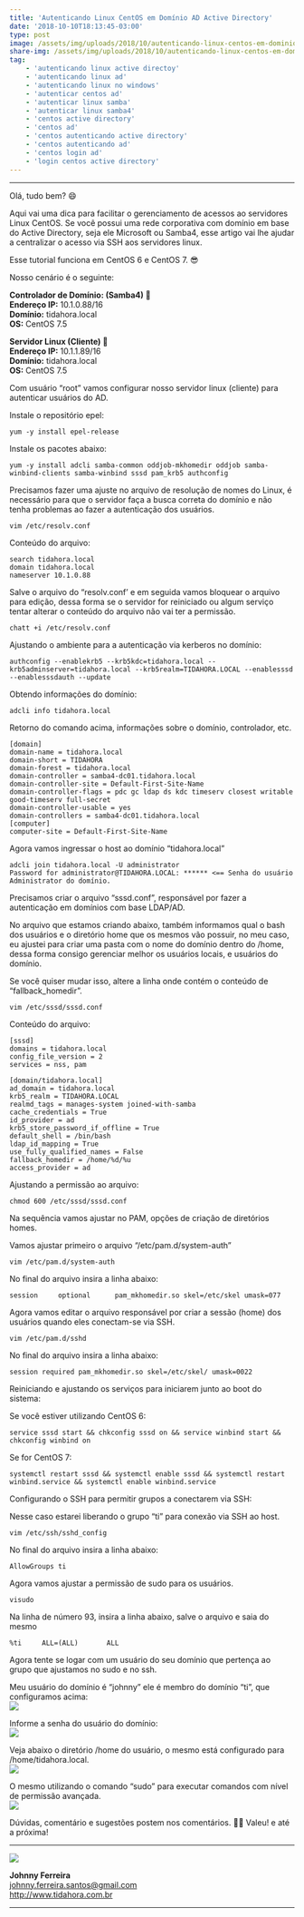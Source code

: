 ```yaml
---
title: 'Autenticando Linux CentOS em Domínio AD Active Directory'
date: '2018-10-10T18:13:45-03:00'
type: post
image: /assets/img/uploads/2018/10/autenticando-linux-centos-em-dominio-ad-active-directory.png
share-img: /assets/img/uploads/2018/10/autenticando-linux-centos-em-dominio-ad-active-directory.png
tag:
    - 'autenticando linux active directoy'
    - 'autenticando linux ad'
    - 'autenticando linux no windows'
    - 'autenticar centos ad'
    - 'autenticar linux samba'
    - 'autenticar linux samba4'
    - 'centos active directory'
    - 'centos ad'
    - 'centos autenticando active directory'
    - 'centos autenticando ad'
    - 'centos login ad'
    - 'login centos active directory'
---
```


- - - - - -

Olá, tudo bem? 😄

Aqui vai uma dica para facilitar o gerenciamento de acessos ao servidores Linux CentOS. Se você possui uma rede corporativa com domínio em base do Active Directory, seja ele Microsoft ou Samba4, esse artigo vai lhe ajudar a centralizar o acesso via SSH aos servidores linux.

Esse tutorial funciona em CentOS 6 e CentOS 7. 😎

Nosso cenário é o seguinte:

**Controlador de Domínio: (Samba4) 🐧**  
**Endereço IP:** 10.1.0.88/16  
**Domínio:** tidahora.local  
**OS:** CentOS 7.5

**Servidor Linux (Cliente) 🐧**  
**Endereço IP:** 10.1.1.89/16  
**Domínio:** tidahora.local  
**OS:** CentOS 7.5

Com usuário “root” vamos configurar nosso servidor linux (cliente) para autenticar usuários do AD.

Instale o repositório epel:

```
yum -y install epel-release
```

Instale os pacotes abaixo:

```
yum -y install adcli samba-common oddjob-mkhomedir oddjob samba-winbind-clients samba-winbind sssd pam_krb5 authconfig
```

Precisamos fazer uma ajuste no arquivo de resolução de nomes do Linux, é necessário para que o servidor faça a busca correta do domínio e não tenha problemas ao fazer a autenticação dos usuários.

```
vim /etc/resolv.conf
```

Conteúdo do arquivo:

```
search tidahora.local
domain tidahora.local
nameserver 10.1.0.88
```

Salve o arquivo do “resolv.conf’ e em seguida vamos bloquear o arquivo para edição, dessa forma se o servidor for reiniciado ou algum serviço tentar alterar o conteúdo do arquivo não vai ter a permissão.

```
chatt +i /etc/resolv.conf
```

Ajustando o ambiente para a autenticação via kerberos no domínio:

```
authconfig --enablekrb5 --krb5kdc=tidahora.local --krb5adminserver=tidahora.local --krb5realm=TIDAHORA.LOCAL --enablesssd --enablesssdauth --update
```

Obtendo informações do domínio:

```
adcli info tidahora.local
```

Retorno do comando acima, informações sobre o domínio, controlador, etc.

```
[domain]
domain-name = tidahora.local
domain-short = TIDAHORA
domain-forest = tidahora.local
domain-controller = samba4-dc01.tidahora.local
domain-controller-site = Default-First-Site-Name
domain-controller-flags = pdc gc ldap ds kdc timeserv closest writable good-timeserv full-secret
domain-controller-usable = yes
domain-controllers = samba4-dc01.tidahora.local
[computer]
computer-site = Default-First-Site-Name
```

Agora vamos ingressar o host ao domínio “tidahora.local”

```
adcli join tidahora.local -U administrator
Password for administrator@TIDAHORA.LOCAL: ****** <== Senha do usuário Administrator do domínio.
```

Precisamos criar o arquivo “sssd.conf”, responsável por fazer a autenticação em domínios com base LDAP/AD.

No arquivo que estamos criando abaixo, também informamos qual o bash dos usuários e o diretório home que os mesmos vão possuir, no meu caso, eu ajustei para criar uma pasta com o nome do domínio dentro do /home, dessa forma consigo gerenciar melhor os usuários locais, e usuários do domínio.

Se você quiser mudar isso, altere a linha onde contém o conteúdo de “fallback\_homedir”.

```
vim /etc/sssd/sssd.conf
```

Conteúdo do arquivo:

```
[sssd]
domains = tidahora.local
config_file_version = 2
services = nss, pam

[domain/tidahora.local]
ad_domain = tidahora.local
krb5_realm = TIDAHORA.LOCAL
realmd_tags = manages-system joined-with-samba
cache_credentials = True
id_provider = ad
krb5_store_password_if_offline = True
default_shell = /bin/bash
ldap_id_mapping = True
use_fully_qualified_names = False
fallback_homedir = /home/%d/%u
access_provider = ad
```

Ajustando a permissão ao arquivo:

```
chmod 600 /etc/sssd/sssd.conf
```

Na sequência vamos ajustar no PAM, opções de criação de diretórios homes.

Vamos ajustar primeiro o arquivo “/etc/pam.d/system-auth”

```
vim /etc/pam.d/system-auth
```

No final do arquivo insira a linha abaixo:

```
session     optional      pam_mkhomedir.so skel=/etc/skel umask=077
```

Agora vamos editar o arquivo responsável por criar a sessão (home) dos usuários quando eles conectam-se via SSH.

```
vim /etc/pam.d/sshd
```

No final do arquivo insira a linha abaixo:

```
session required pam_mkhomedir.so skel=/etc/skel/ umask=0022
```

Reiniciando e ajustando os serviços para iniciarem junto ao boot do sistema:

Se você estiver utilizando CentOS 6:

```
service sssd start && chkconfig sssd on && service winbind start && chkconfig winbind on
```

Se for CentOS 7:

```
systemctl restart sssd && systemctl enable sssd && systemctl restart winbind.service && systemctl enable winbind.service
```

Configurando o SSH para permitir grupos a conectarem via SSH:

Nesse caso estarei liberando o grupo “ti” para conexão via SSH ao host.

```
vim /etc/ssh/sshd_config
```

No final do arquivo insira a linha abaixo:

```
AllowGroups ti
```

Agora vamos ajustar a permissão de sudo para os usuários.

```
visudo
```

Na linha de número 93, insira a linha abaixo, salve o arquivo e saia do mesmo

```
%ti     ALL=(ALL)       ALL
```

Agora tente se logar com um usuário do seu domínio que pertença ao grupo que ajustamos no sudo e no ssh.

Meu usuário do domínio é “johnny” ele é membro do domínio “ti”, que configuramos acima:  
[![](/assets/img/uploads/2018/10/1.png)](/assets/img/uploads/2018/10/1.png)

Informe a senha do usuário do domínio:  
[![](/assets/img/uploads/2018/10/2.png)](/assets/img/uploads/2018/10/2.png)

Veja abaixo o diretório /home do usuário, o mesmo está configurado para /home/tidahora.local.  
[![](/assets/img/uploads/2018/10/3.png)](/assets/img/uploads/2018/10/3.png)

O mesmo utilizando o comando “sudo” para executar comandos com nível de permissão avançada.  
[![](/assets/img/uploads/2018/10/5.png)](/assets/img/uploads/2018/10/5.png)


Dúvidas, comentário e sugestões postem nos comentários.
👋🏼 Valeu! e até a próxima!  

- - - - - -

![](/assets/img/uploads/2017/11/foto-perfil-redondo-johnny.png)  

**Johnny Ferreira**  
<johnny.ferreira.santos@gmail.com>  
<http://www.tidahora.com.br>

- - - - - -